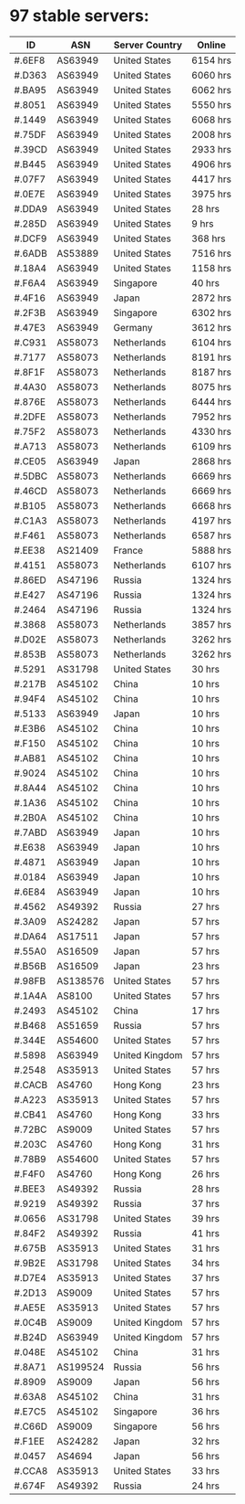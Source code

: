# 97 stable servers:

| ID | ASN | Server Country | Online |
| ------ | ------ | ------ | ------ |
| #.6EF8 | AS63949 | United States | 6154 hrs |
| #.D363 | AS63949 | United States | 6060 hrs |
| #.BA95 | AS63949 | United States | 6062 hrs |
| #.8051 | AS63949 | United States | 5550 hrs |
| #.1449 | AS63949 | United States | 6068 hrs |
| #.75DF | AS63949 | United States | 2008 hrs |
| #.39CD | AS63949 | United States | 2933 hrs |
| #.B445 | AS63949 | United States | 4906 hrs |
| #.07F7 | AS63949 | United States | 4417 hrs |
| #.0E7E | AS63949 | United States | 3975 hrs |
| #.DDA9 | AS63949 | United States | 28 hrs |
| #.285D | AS63949 | United States | 9 hrs |
| #.DCF9 | AS63949 | United States | 368 hrs |
| #.6ADB | AS53889 | United States | 7516 hrs |
| #.18A4 | AS63949 | United States | 1158 hrs |
| #.F6A4 | AS63949 | Singapore | 40 hrs |
| #.4F16 | AS63949 | Japan | 2872 hrs |
| #.2F3B | AS63949 | Singapore | 6302 hrs |
| #.47E3 | AS63949 | Germany | 3612 hrs |
| #.C931 | AS58073 | Netherlands | 6104 hrs |
| #.7177 | AS58073 | Netherlands | 8191 hrs |
| #.8F1F | AS58073 | Netherlands | 8187 hrs |
| #.4A30 | AS58073 | Netherlands | 8075 hrs |
| #.876E | AS58073 | Netherlands | 6444 hrs |
| #.2DFE | AS58073 | Netherlands | 7952 hrs |
| #.75F2 | AS58073 | Netherlands | 4330 hrs |
| #.A713 | AS58073 | Netherlands | 6109 hrs |
| #.CE05 | AS63949 | Japan | 2868 hrs |
| #.5DBC | AS58073 | Netherlands | 6669 hrs |
| #.46CD | AS58073 | Netherlands | 6669 hrs |
| #.B105 | AS58073 | Netherlands | 6668 hrs |
| #.C1A3 | AS58073 | Netherlands | 4197 hrs |
| #.F461 | AS58073 | Netherlands | 6587 hrs |
| #.EE38 | AS21409 | France | 5888 hrs |
| #.4151 | AS58073 | Netherlands | 6107 hrs |
| #.86ED | AS47196 | Russia | 1324 hrs |
| #.E427 | AS47196 | Russia | 1324 hrs |
| #.2464 | AS47196 | Russia | 1324 hrs |
| #.3868 | AS58073 | Netherlands | 3857 hrs |
| #.D02E | AS58073 | Netherlands | 3262 hrs |
| #.853B | AS58073 | Netherlands | 3262 hrs |
| #.5291 | AS31798 | United States | 30 hrs |
| #.217B | AS45102 | China | 10 hrs |
| #.94F4 | AS45102 | China | 10 hrs |
| #.5133 | AS63949 | Japan | 10 hrs |
| #.E3B6 | AS45102 | China | 10 hrs |
| #.F150 | AS45102 | China | 10 hrs |
| #.AB81 | AS45102 | China | 10 hrs |
| #.9024 | AS45102 | China | 10 hrs |
| #.8A44 | AS45102 | China | 10 hrs |
| #.1A36 | AS45102 | China | 10 hrs |
| #.2B0A | AS45102 | China | 10 hrs |
| #.7ABD | AS63949 | Japan | 10 hrs |
| #.E638 | AS63949 | Japan | 10 hrs |
| #.4871 | AS63949 | Japan | 10 hrs |
| #.0184 | AS63949 | Japan | 10 hrs |
| #.6E84 | AS63949 | Japan | 10 hrs |
| #.4562 | AS49392 | Russia | 27 hrs |
| #.3A09 | AS24282 | Japan | 57 hrs |
| #.DA64 | AS17511 | Japan | 57 hrs |
| #.55A0 | AS16509 | Japan | 57 hrs |
| #.B56B | AS16509 | Japan | 23 hrs |
| #.98FB | AS138576 | United States | 57 hrs |
| #.1A4A | AS8100 | United States | 57 hrs |
| #.2493 | AS45102 | China | 17 hrs |
| #.B468 | AS51659 | Russia | 57 hrs |
| #.344E | AS54600 | United States | 57 hrs |
| #.5898 | AS63949 | United Kingdom | 57 hrs |
| #.2548 | AS35913 | United States | 57 hrs |
| #.CACB | AS4760 | Hong Kong | 23 hrs |
| #.A223 | AS35913 | United States | 57 hrs |
| #.CB41 | AS4760 | Hong Kong | 33 hrs |
| #.72BC | AS9009 | United States | 57 hrs |
| #.203C | AS4760 | Hong Kong | 31 hrs |
| #.78B9 | AS54600 | United States | 57 hrs |
| #.F4F0 | AS4760 | Hong Kong | 26 hrs |
| #.BEE3 | AS49392 | Russia | 28 hrs |
| #.9219 | AS49392 | Russia | 37 hrs |
| #.0656 | AS31798 | United States | 39 hrs |
| #.84F2 | AS49392 | Russia | 41 hrs |
| #.675B | AS35913 | United States | 31 hrs |
| #.9B2E | AS31798 | United States | 34 hrs |
| #.D7E4 | AS35913 | United States | 37 hrs |
| #.2D13 | AS9009 | United States | 57 hrs |
| #.AE5E | AS35913 | United States | 57 hrs |
| #.0C4B | AS9009 | United Kingdom | 57 hrs |
| #.B24D | AS63949 | United Kingdom | 57 hrs |
| #.048E | AS45102 | China | 31 hrs |
| #.8A71 | AS199524 | Russia | 56 hrs |
| #.8909 | AS9009 | Japan | 56 hrs |
| #.63A8 | AS45102 | China | 31 hrs |
| #.E7C5 | AS45102 | Singapore | 36 hrs |
| #.C66D | AS9009 | Singapore | 56 hrs |
| #.F1EE | AS24282 | Japan | 32 hrs |
| #.0457 | AS4694 | Japan | 56 hrs |
| #.CCA8 | AS35913 | United States | 33 hrs |
| #.674F | AS49392 | Russia | 24 hrs |

